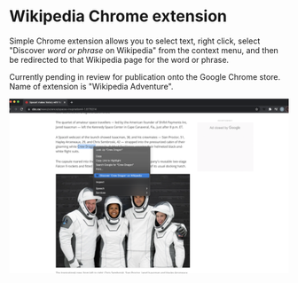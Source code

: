 # Wikipedia Chrome extension

Simple Chrome extension allows you to select text, right click, select "Discover *word or phrase* on Wikipedia" from the context menu, and then be redirected to that Wikipedia page for the word or phrase.

Currently pending in review for publication onto the Google Chrome store. Name of extension is "Wikipedia Adventure".


![Alt text](images_for_README/image1.png?raw=true "Title")
